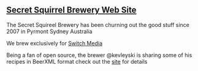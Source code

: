 ## [Secret Squirrel Brewery Web Site](https://beerbrewing.github.io)

The Secret Squireel Brewery has been churning out the good stuff since 2007 in Pyrmont Sydney Australia

We brew exclusively for [Switch Media](https://www.switch.tv/)

Being a fan of open source, the brewer @kevleyski is sharing some of his recipes in BeerXML format check out the [site](https://beerbrewing.github.io) for details